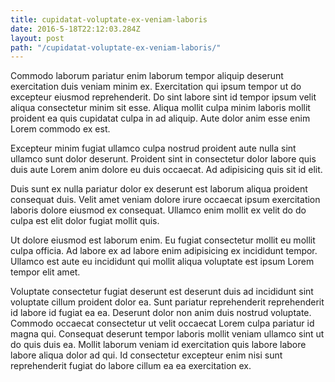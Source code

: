 ```yaml
---
title: cupidatat-voluptate-ex-veniam-laboris
date: 2016-5-18T22:12:03.284Z
layout: post
path: "/cupidatat-voluptate-ex-veniam-laboris/"
---
```


Commodo laborum pariatur enim laborum tempor aliquip deserunt exercitation duis veniam minim ex. Exercitation qui ipsum tempor ut do excepteur eiusmod reprehenderit. Do sint labore sint id tempor ipsum velit aliqua consectetur minim sit esse. Aliqua mollit culpa minim laboris mollit proident ea quis cupidatat culpa in ad aliquip. Aute dolor anim esse enim Lorem commodo ex est.

Excepteur minim fugiat ullamco culpa nostrud proident aute nulla sint ullamco sunt dolor deserunt. Proident sint in consectetur dolor labore quis duis aute Lorem anim dolore eu duis occaecat. Ad adipisicing quis sit id elit.

Duis sunt ex nulla pariatur dolor ex deserunt est laborum aliqua proident consequat duis. Velit amet veniam dolore irure occaecat ipsum exercitation laboris dolore eiusmod ex consequat. Ullamco enim mollit ex velit do do culpa est elit dolor fugiat mollit quis.

Ut dolore eiusmod est laborum enim. Eu fugiat consectetur mollit eu mollit culpa officia. Ad labore ex ad labore enim adipisicing ex incididunt tempor. Ullamco est aute eu incididunt qui mollit aliqua voluptate est ipsum Lorem tempor elit amet.

Voluptate consectetur fugiat deserunt est deserunt duis ad incididunt sint voluptate cillum proident dolor ea. Sunt pariatur reprehenderit reprehenderit id labore id fugiat ea ea. Deserunt dolor non anim duis nostrud voluptate. Commodo occaecat consectetur ut velit occaecat Lorem culpa pariatur id magna qui. Consequat deserunt tempor laboris mollit veniam ullamco sint ut do quis duis ea. Mollit laborum veniam id exercitation quis labore labore labore aliqua dolor ad qui. Id consectetur excepteur enim nisi sunt reprehenderit fugiat do labore cillum ea ea exercitation ex.